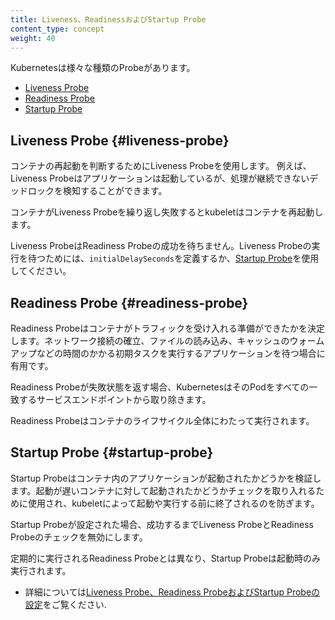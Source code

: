 ```yaml
---
title: Liveness、ReadinessおよびStartup Probe
content_type: concept
weight: 40
---
```


<!-- overview -->

Kubernetesは様々な種類のProbeがあります。

- [Liveness Probe](#liveness-probe)
- [Readiness Probe](#readiness-probe)
- [Startup Probe](#startup-probe)

<!-- body -->

## Liveness Probe {#liveness-probe}

コンテナの再起動を判断するためにLiveness Probeを使用します。
例えば、Liveness Probeはアプリケーションは起動しているが、処理が継続できないデッドロックを検知することができます。

コンテナがLiveness Probeを繰り返し失敗するとkubeletはコンテナを再起動します。

Liveness ProbeはReadiness Probeの成功を待ちません。Liveness Probeの実行を待つためには、`initialDelaySeconds`を定義するか、[Startup Probe](#startup-probe)を使用してください。


## Readiness Probe {#readiness-probe}

Readiness Probeはコンテナがトラフィックを受け入れる準備ができたかを決定します。ネットワーク接続の確立、ファイルの読み込み、キャッシュのウォームアップなどの時間のかかる初期タスクを実行するアプリケーションを待つ場合に有用です。

Readiness Probeが失敗状態を返す場合、KubernetesはそのPodをすべての一致するサービスエンドポイントから取り除きます。

Readiness Probeはコンテナのライフサイクル全体にわたって実行されます。


## Startup Probe {#startup-probe}

Startup Probeはコンテナ内のアプリケーションが起動されたかどうかを検証します。起動が遅いコンテナに対して起動されたかどうかチェックを取り入れるために使用され、kubeletによって起動や実行する前に終了されるのを防ぎます。

Startup Probeが設定された場合、成功するまでLiveness ProbeとReadiness Probeのチェックを無効にします。

定期的に実行されるReadiness Probeとは異なり、Startup Probeは起動時のみ実行されます。

* 詳細については[Liveness Probe、Readiness ProbeおよびStartup Probeの設定](/ja/docs/tasks/configure-pod-container/configure-liveness-readiness-startup-probes)をご覧ください.